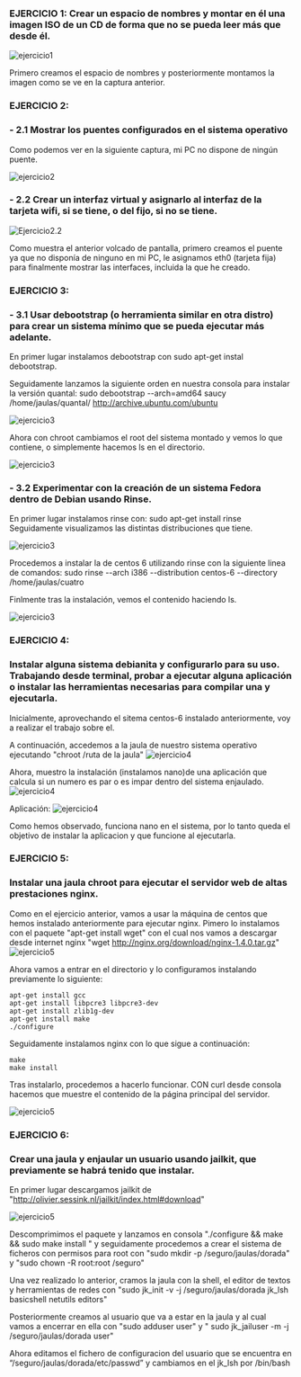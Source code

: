 ### EJERCICIO 1: Crear un espacio de nombres y montar en él una imagen ISO de un CD de forma que no se pueda leer más que desde él. 
![ejercicio1](https://dl.dropbox.com/s/hd225cfgfwz8iyp/ejercicio1IV2.png)

Primero creamos el espacio de nombres y posteriormente montamos la imagen como se ve en la captura anterior.

### EJERCICIO 2: 
### - 2.1 Mostrar los puentes configurados en el sistema operativo
Como podemos ver en la siguiente captura, mi PC no dispone de ningún puente.

![ejercicio2](https://dl.dropbox.com/s/nj7ka6i41b1qkuw/ejercicio2IV2.png)

### - 2.2 Crear un interfaz virtual y asignarlo al interfaz de la tarjeta wifi, si se tiene, o del fijo, si no se tiene.

![Ejercicio2.2](https://dl.dropbox.com/s/y1r2blz6hwmaeei/ejercicio2.2IV2.png)

Como muestra el anterior volcado de pantalla, primero creamos el puente ya que no disponía de ninguno en mi PC, le asignamos eth0 (tarjeta fija) para finalmente mostrar las interfaces, incluida la que he creado.


### EJERCICIO 3:
### - 3.1 Usar debootstrap (o herramienta similar en otra distro) para crear un sistema mínimo que se pueda ejecutar más adelante.
En primer lugar instalamos debootstrap con sudo apt-get instal debootstrap.

Seguidamente lanzamos la siguiente orden en nuestra consola para instalar la versión quantal: sudo debootstrap --arch=amd64 saucy /home/jaulas/quantal/ http://archive.ubuntu.com/ubuntu

![ejercicio3](https://dl.dropbox.com/s/8yuz8ib9xc2tpfp/tema2.png)

Ahora con chroot cambiamos el root del sistema montado y vemos lo que contiene, o simplemente hacemos ls en el directorio.

![ejercicio3](https://dl.dropbox.com/s/je8xqdj71rutnes/tema2.1.png)


### - 3.2 Experimentar con la creación de un sistema Fedora dentro de Debian usando Rinse.
En primer lugar instalamos rinse con:
sudo apt-get install rinse
Seguidamente visualizamos las distintas distribuciones que tiene.

![ejercicio3](https://dl.dropbox.com/s/je2tniqkq9o5ud5/e.png)

Procedemos a instalar la de centos 6 utilizando rinse con la siguiente linea de comandos:
sudo rinse --arch i386 --distribution centos-6 --directory /home/jaulas/cuatro

Finlmente tras la instalación, vemos el contenido haciendo ls.

![ejercicio3](https://dl.dropbox.com/s/40iyd1jfar7i3v7/centos.png)


### EJERCICIO 4:
### Instalar alguna sistema debianita y configurarlo para su uso. Trabajando desde terminal, probar a ejecutar alguna aplicación o instalar las herramientas necesarias para compilar una y ejecutarla.
Inicialmente, aprovechando el sitema centos-6 instalado anteriormente, voy a realizar el trabajo sobre el.

A continuación, accedemos a la jaula de nuestro sistema operativo ejecutando "chroot /ruta de la jaula"
![ejercicio4](https://dl.dropbox.com/s/c90rrbdg5t3947k/ejj.png)

Ahora, muestro la instalación (instalamos nano)de una aplicación que calcula si un numero es par o es impar dentro del sistema enjaulado.
![ejercicio4](https://dl.dropbox.com/s/uudt48kmd7lpskx/nano.png)

Aplicación:
![ejercicio4](https://dl.dropbox.com/s/8bi6tnu0qz23fp7/parimpar.png)

Como hemos observado, funciona nano en el sistema, por lo tanto queda el objetivo de instalar la aplicacion y que funcione al ejecutarla.

### EJERCICIO 5:
### Instalar una jaula chroot para ejecutar el servidor web de altas prestaciones nginx.

Como en el ejercicio anterior, vamos a usar la máquina de centos que hemos instalado anteriormente para ejecutar nginx.
Pimero lo instalamos con el paquete "apt-get install wget" con el cual nos vamos a descargar desde internet nginx "wget http://nginx.org/download/nginx-1.4.0.tar.gz"
![ejercicio5](https://dl.dropbox.com/s/diz9fwr7rv7t0sx/nginx.png)

Ahora vamos a entrar en el directorio y lo configuramos instalando previamente lo siguiente:

    apt-get install gcc 
    apt-get install libpcre3 libpcre3-dev
    apt-get install zlib1g-dev
    apt-get install make
    ./configure

Seguidamente instalamos nginx con lo que sigue a continuación:

    make
    make install

Tras instalarlo, procedemos a hacerlo funcionar. CON curl desde consola hacemos que muestre el contenido de la página principal del servidor.

![ejercicio5](https://dl.dropbox.com/s/m4p0f8p4571sp7q/ngi.png)


### EJERCICIO 6:
### Crear una jaula y enjaular un usuario usando jailkit, que previamente se habrá tenido que instalar.

En primer lugar descargamos jailkit de "http://olivier.sessink.nl/jailkit/index.html#download"

![ejercicio5](https://dl.dropbox.com/s/2opt3nr3tm7dx03/algo.png)

Descomprimimos el paquete y lanzamos en consola "./configure && make && sudo make install
" y seguidamente procedemos a crear el sistema de ficheros con permisos para root con "sudo mkdir -p /seguro/jaulas/dorada"
y "sudo chown -R root:root /seguro"

Una vez realizado lo anterior, cramos la jaula con la shell, el editor de textos y herramientas de redes con "sudo jk_init -v -j /seguro/jaulas/dorada jk_lsh basicshell netutils editors"

Posteriormente creamos al usuario que va a estar en la jaula y al cual vamos a encerrar en ella con "sudo adduser user" y " sudo jk_jailuser -m -j /seguro/jaulas/dorada user"

Ahora editamos el fichero de configuracion del usuario que se encuentra en  “/seguro/jaulas/dorada/etc/passwd” y cambiamos en el jk_lsh por /bin/bash
